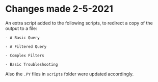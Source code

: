 # Changes made 2-5-2021

An extra script added to the following scripts, to redirect a copy of the output to a file:

```
- A Basic Query
    
- A Filtered Query

- Complex Filters

- Basic Troubleshooting
```
Also the ```.PY``` files in ```scripts``` folder were updated accordingly.
